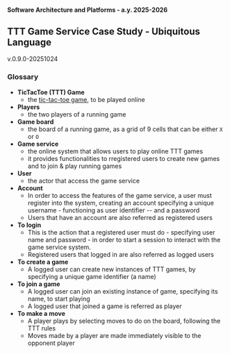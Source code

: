 #### Software Architecture and Platforms - a.y. 2025-2026

## TTT Game Service Case Study - Ubiquitous Language

v.0.9.0-20251024

### Glossary

- **TicTacToe (TTT) Game**
  - the [tic-tac-toe game](https://en.wikipedia.org/wiki/Tic-tac-toe), to be played online
- **Players**
  - the two players of a running game
- **Game board** 
  - the board of a running game, as a grid of 9 cells that can be either `X` or `O`
- **Game service**
  - the online system that allows users to play online TTT games
  - it provides functionalities to rregistered users to create new games and to join & play running games 
- **User**
  - the actor that access the game service
- **Account**
  - In order to access the features of the game service, a user must register into the system, creating an account specifying a unique username - functioning as user identifier -- and a password
  - Users that have an account are also referred as registered users
- **To login** 
  - This is the action that a registered user must do - specifying user name and password - in order to start a session to interact with the game service system. 
  - Registered users that logged in are also referred as logged users
- **To create a game**
  - A logged user can create new instances of TTT games, by specifying a unique game identifier (a name)
- **To join a game**
  - A logged user can join an existing instance of game, specifying its name, to start playing
  - A logged user that joined a game is referred as player
- **To make a move**
  - A player plays by selecting moves to do on the board, following the TTT rules
  - Moves made by a player are made immediately visible to the opponent player
 


